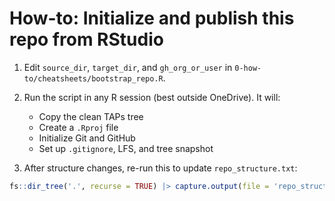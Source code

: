 # How-to: Initialize and publish this repo from RStudio

1. Edit `source_dir`, `target_dir`, and `gh_org_or_user` in `0-how-to/cheatsheets/bootstrap_repo.R`.
2. Run the script in any R session (best outside OneDrive). It will:
   - Copy the clean TAPs tree
   - Create a `.Rproj` file
   - Initialize Git and GitHub
   - Set up `.gitignore`, LFS, and tree snapshot

3. After structure changes, re-run this to update `repo_structure.txt`:

```r
fs::dir_tree('.', recurse = TRUE) |> capture.output(file = 'repo_structure.txt')
```
